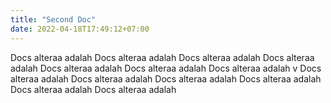 ```yaml
---
title: "Second Doc"
date: 2022-04-18T17:49:12+07:00
---
```


 Docs alteraa adalah Docs alteraa adalah  Docs alteraa adalah Docs alteraa adalah Docs alteraa adalah Docs alteraa adalah Docs alteraa adalah v Docs alteraa adalah Docs alteraa adalah Docs alteraa adalah Docs alteraa adalah Docs alteraa adalah Docs alteraa adalah
